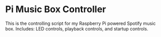 # Pi Music Box Controller

This is the controlling script for my Raspberry Pi powered Spotify music box. Includes: LED controls, playback controls, and startup controls.
